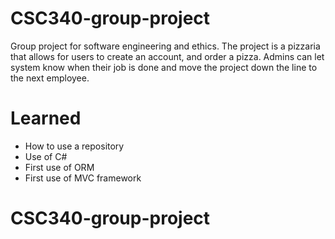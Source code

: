 # CSC340-group-project
Group project for software engineering and ethics. The project is a pizzaria that allows for users to create an account, and order a pizza.
Admins can let system know when their job is done and move the project down the line to the next employee.

# Learned

- How to use a repository
- Use of C#
- First use of ORM
- First use of MVC framework
# CSC340-group-project
